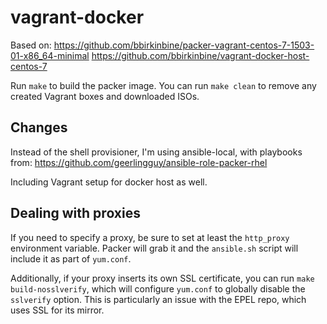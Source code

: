 # vagrant-docker

Based on:
https://github.com/bbirkinbine/packer-vagrant-centos-7-1503-01-x86_64-minimal
https://github.com/bbirkinbine/vagrant-docker-host-centos-7

Run `make` to build the packer image. You can run `make clean` to remove any
created Vagrant boxes and downloaded ISOs.

## Changes
Instead of the shell provisioner, I'm using ansible-local, with playbooks from:
https://github.com/geerlingguy/ansible-role-packer-rhel

Including Vagrant setup for docker host as well.

## Dealing with proxies
If you need to specify a proxy, be sure to set at least the `http_proxy`
environment variable. Packer will grab it and the `ansible.sh` script will
include it as part of `yum.conf`.

Additionally, if your proxy inserts its own SSL certificate, you can run `make
build-nosslverify`, which will configure `yum.conf` to globally disable the
`sslverify` option. This is particularly an issue with the EPEL repo, which
uses SSL for its mirror.
